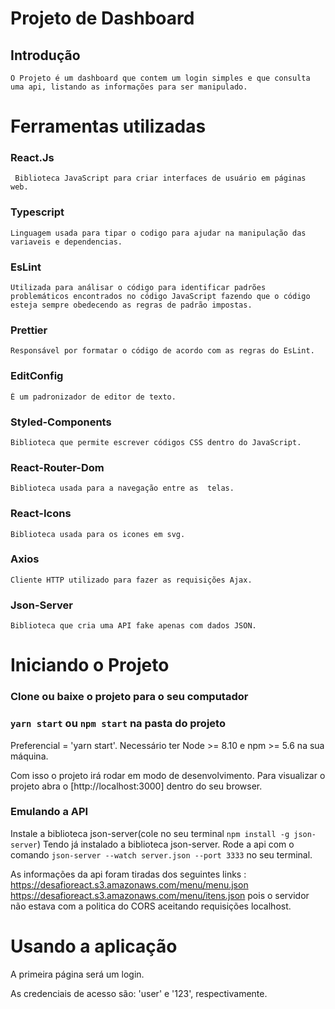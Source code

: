 # Projeto de Dashboard

  ## Introdução
    O Projeto é um dashboard que contem um login simples e que consulta uma api, listando as informações para ser manipulado.

# Ferramentas utilizadas

  ### React.Js
     Biblioteca JavaScript para criar interfaces de usuário em páginas web.
  ### Typescript
    Linguagem usada para tipar o codigo para ajudar na manipulação das variaveis e dependencias.
  ### EsLint
    Utilizada para análisar o código para identificar padrões problemáticos encontrados no código JavaScript fazendo que o código esteja sempre obedecendo as regras de padrão impostas.
  ### Prettier
    Responsável por formatar o código de acordo com as regras do EsLint.
  ### EditConfig
    É um padronizador de editor de texto.
  ### Styled-Components
    Biblioteca que permite escrever códigos CSS dentro do JavaScript.
  ### React-Router-Dom
    Biblioteca usada para a navegação entre as  telas.
  ### React-Icons
    Biblioteca usada para os icones em svg.
  ### Axios
    Cliente HTTP utilizado para fazer as requisições Ajax.
  ### Json-Server
    Biblioteca que cria uma API fake apenas com dados JSON.


# Iniciando o Projeto

### Clone ou baixe o projeto para o seu computador

### `yarn start` ou `npm start` na pasta do projeto
  Preferencial = 'yarn start'.
  Necessário ter Node >= 8.10 e npm >= 5.6 na sua máquina.

  Com isso o projeto irá rodar em modo de desenvolvimento.
  Para visualizar o projeto abra o [http://localhost:3000] dentro do seu browser.

### Emulando a API
  Instale a biblioteca json-server(cole no seu terminal `npm install -g json-server`)
  Tendo já instalado a biblioteca json-server.
  Rode a api com o comando `json-server --watch server.json --port 3333` no seu terminal.

  As informações da api foram tiradas dos seguintes links :
  https://desafioreact.s3.amazonaws.com/menu/menu.json
  https://desafioreact.s3.amazonaws.com/menu/itens.json
  pois o servidor não estava com a politica do CORS aceitando requisições localhost.

  # Usando a aplicação
   A primeira página será um login.

   As credenciais de acesso são:
      'user' e '123', respectivamente.
